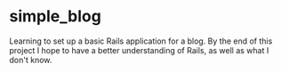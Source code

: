 # simple_blog

Learning to set up a basic Rails application for a blog. By the end of this project I hope to have a better understanding of Rails, as well as what I don't know.
